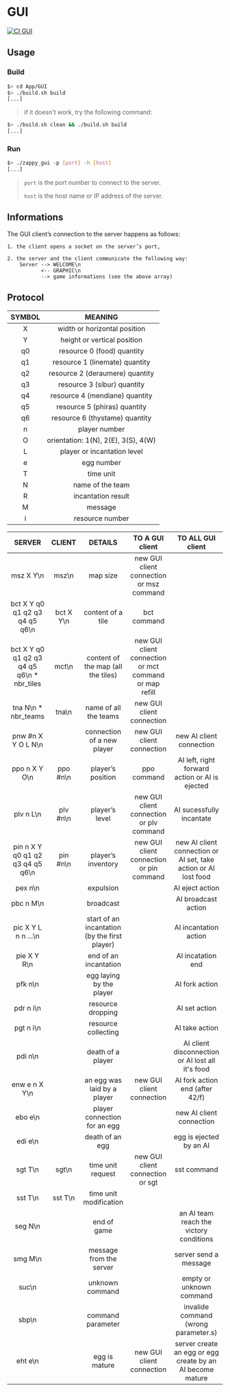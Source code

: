 # GUI

[![CI GUI](https://github.com/EpitechPromo2027/B-YEP-400-BDX-4-1-zappy-jules.sourbets/actions/workflows/GUI.yml/badge.svg)](https://github.com/EpitechPromo2027/B-YEP-400-BDX-4-1-zappy-jules.sourbets/actions/workflows/GUI.yml)


## Usage

### Build

```bash
$> cd App/GUI
$> ./build.sh build
[...]
```
> if it doesn't work, try the following command:
```bash
$> ./build.sh clean && ./build.sh build
[...]
```

### Run

```bash
$> ./zappy_gui -p [port] -h [host]
[...]
```
> ```port``` is the port number to connect to the server.
> 
> ```host``` is the host name or IP address of the server.


## Informations

The GUI client’s connection to the server happens as follows:

    1. the client opens a socket on the server’s port,

    2. the server and the client communicate the following way:
        Server --> WELCOME\n
               <-- GRAPHIC\n
               --> game informations (see the above array)


## Protocol

| SYMBOL |               MEANING               |
|:------:|:-----------------------------------:|
|   X    |    width or horizontal position     |
|   Y    |     height or vertical position     |
|   q0   |     resource 0 (food) quantity      |
|   q1   |   resource 1 (linemate) quantity    |
|   q2   |   resource 2 (deraumere) quantity   |
|   q3   |     resource 3 (sibur) quantity     |
|   q4   |   resource 4 (mendiane) quantity    |
|   q5   |    resource 5 (phiras) quantity     |
|   q6   |   resource 6 (thystame) quantity    |
|   n    |            player number            |
|   O    | orientation: 1(N), 2(E), 3(S), 4(W) |
|   L    |     player or incantation level     |
|   e    |             egg number              |
|   T    |              time unit              |
|   N    |          name of the team           |
|   R    |         incantation result          |
|   M    |               message               |
|   i    |          resource  number           |


|                   SERVER                   |  CLIENT   |                    DETAILS                    |                    TO A GUI client                     |                        TO ALL GUI client                        |
|:------------------------------------------:|:---------:|:---------------------------------------------:|:------------------------------------------------------:|:---------------------------------------------------------------:|
|                 msz X Y\n                  |   msz\n   |                   map size                    |        new GUI client connection or msz command        |                                                                 |
|       bct X Y q0 q1 q2 q3 q4 q5 q6\n       | bct X Y\n |               content of a tile               |                      bct command                       |                                                                 |
| bct X Y q0 q1 q2 q3 q4 q5 q6\n * nbr_tiles |   mct\n   |      content of the map (all the tiles)       | new GUI client connection or mct command or map refill |                                                                 |
|            tna N\n * nbr_teams             |   tna\n   |             name of all the teams             |               new GUI client connection                |                                                                 |
|             pnw #n X Y O L N\n             |           |          connection of a new player           |               new GUI client connection                |                    new AI client connection                     |
|               ppo n X Y O\n                | ppo #n\n  |               player’s position               |                      ppo command                       |         AI left, right forward action or AI is ejected          |
|                 plv n L\n                  | plv #n\n  |                player’s level                 |        new GUI client connection or plv command        |                    AI sucessfully incantate                     |
|      pin n X Y q0 q1 q2 q3 q4 q5 q6\n      | pin #n\n  |              player’s inventory               |        new GUI client connection or pin command        | new AI client connection or AI set, take action or AI lost food |
|                  pex n\n                   |           |                   expulsion                   |                                                        |                         AI eject action                         |
|                 pbc n M\n                  |           |                   broadcast                   |                                                        |                       AI broadcast action                       |
|            pic X Y L n n ...\n             |           | start of an incantation (by the first player) |                                                        |                      AI incantation action                      |
|                pie X Y R\n                 |           |             end of an incantation             |                                                        |                        AI incatation end                        |
|                  pfk n\n                   |           |           egg laying by the player            |                                                        |                         AI fork action                          |
|                 pdr n i\n                  |           |               resource dropping               |                                                        |                          AI set action                          |
|                 pgt n i\n                  |           |              resource collecting              |                                                        |                         AI take action                          |
|                  pdi n\n                   |           |               death of a player               |                                                        |        AI client disconnection or AI lost all it's food         |
|               enw e n X Y\n                |           |          an egg was laid by a player          |               new GUI client connection                |                 AI fork action end (after 42/f)                 |
|                  ebo e\n                   |           |         player connection for an egg          |                                                        |                    new AI client connection                     |
|                  edi e\n                   |           |                death of an egg                |                                                        |                     egg is ejected by an AI                     |
|                  sgt T\n                   |   sgt\n   |               time unit request               |            new GUI client connection or sgt            |                           sst command                           |
|                  sst T\n                   |  sst T\n  |            time unit modification             |                                                        |                                                                 |
|                  seg N\n                   |           |                  end of game                  |                                                        |             an AI team reach the victory conditions             |
|                  smg M\n                   |           |            message from the server            |                                                        |                      server send a message                      |
|                   suc\n                    |           |                unknown command                |                                                        |                    empty or unknown command                     |
|                   sbp\n                    |           |               command parameter               |                                                        |              invalide command (wrong parameter.s)               |
|                  eht e\n                   |           |                 egg is mature                 |               new GUI client connection                |    server create an egg or egg create by an AI become mature    |
